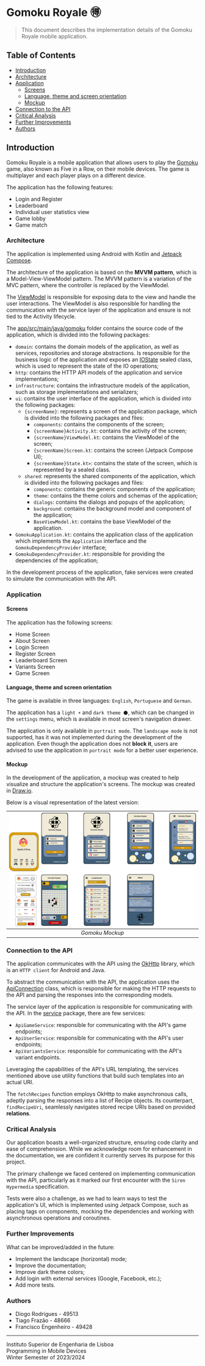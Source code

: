 # Gomoku Royale 🉐

> This document describes the implementation details of the Gomoku Royale mobile application.

## Table of Contents

- [Introduction](#introduction)
- [Architecture](#architecture)
- [Application](#application)
    - [Screens](#screens)
    - [Language, theme and screen orientation](#language-theme-and-screen-orientation)
    - [Mockup](#mockup)
- [Connection to the API](#connection-to-the-api)
- [Critical Analysis](#critical-analysis)
- [Further Improvements](#further-improvements)
- [Authors](#authors)

## Introduction

Gomoku Royale is a mobile application that allows users to play
the [Gomoku](https://en.wikipedia.org/wiki/Gomoku) game, also known as
Five in a Row, on their mobile devices. The game is multiplayer and each player plays
on a different device.

The application has the following features:

- Login and Register
- Leaderboard
- Individual user statistics view
- Game lobby
- Game match

### Architecture

The application is implemented using Android with Kotlin
and [Jetpack Compose](https://developer.android.com/jetpack/compose).

The architecture of the application is based on the **MVVM pattern**, which is a
Model-View-ViewModel pattern. The MVVM pattern is a variation of the MVC pattern, where the
controller is replaced by the ViewModel.

The [ViewModel](https://developer.android.com/topic/libraries/architecture/viewmodel) is responsible
for exposing data to the view and handle the user interactions. The ViewModel is also responsible
for handling the communication with the service layer of the application and ensure is not tied to
the Activity lifecycle.

The [app/src/main/java/gomoku](./app/src/main/java/gomoku) folder contains the source code of the
application, which is divided into the following packages:

- `domain`: contains the domain models of the application, as well as services, repositories and
  storage abstractions. Is responsible for the business logic of the application and exposes
  an [IOState](./app/src/main/java/gomoku/domain/IOState.kt) sealed class, which is used to
  represent the state of the IO operations;
- `http`: contains the HTTP API models of the application and service implementations;
- `infrastructure`: contains the infrastructure models of the application, such as storage
  implementations and serializers;
- `ui`: contains the user interface of the application, which is divided into the following
  packages:
    - `{screenName}`: represents a screen of the application package, which is divided into the
      following packages and files:
        - `components`: contains the components of the screen;
        - `{screenName}Activity.kt`: contains the activity of the screen;
        - `{screenName}ViewModel.kt`: contains the ViewModel of the screen;
        - `{screenName}Screen.kt`: contains the screen (Jetpack Compose UI);
        - `{screenName}State.kt>`: contains the state of the screen, which is represented by a
          sealed class.
    - `shared`: represents the shared components of the application, which is divided into the
      following packages and files:
        - `components`: contains the generic components of the application;
        - `theme`: contains the theme colors and schemas of the application;
        - `dialogs`: contains the dialogs and popups of the application;
        - `background`: contains the background model and component of the application;
        - `BaseViewModel.kt`: contains the base ViewModel of the application.
- `GomokuApplication.kt`: contains the application class of the application which implements
  the `Application` interface and the `GomokuDependencyProvider` interface;
- `GomokuDependencyProvider.kt`: responsible for providing the dependencies of the application;

In the development process of the application, fake services were created to simulate the
communication with the API.

### Application

#### Screens

The application has the following screens:

* Home Screen
* About Screen
* Login Screen
* Register Screen
* Leaderboard Screen
* Variants Screen
* Game Screen

#### Language, theme and screen orientation

The game is available in three languages: `English`, `Portuguese` and `German`.

The application has a `light ☀️` and `dark theme 🌑`, which can be changed in the `settings` menu,
which is available in most screen's navigation drawer.

The application is only available in `portrait mode`.
The `landscape mode` is not supported, has it was not implemented during the development of the
application. Even though the application does not **block it**, users are advised to use the
application in `portrait mode` for a better user experience.

#### Mockup

In the development of the application, a mockup was created to help visualize and structure the
application's screens. The mockup was created in [Draw.io](https://app.diagrams.net/).

Below is a visual representation of the latest version:

| ![Mockup](./docs/diagrams/gomoku-mockup.png) |
|:--------------------------------------------:|
|               *Gomoku Mockup*                |

### Connection to the API

The application communicates with the API using the [OkHttp](https://square.github.io/okhttp/)
library, which is an `HTTP client` for Android and Java.

To abstract the communication with the API, the application uses the
[ApiConnection](./app/src/main/java/gomoku/http/utils/ApiConnection.kt) class, which is responsible
for
making the HTTP requests to the API and parsing the responses into the corresponding models.

The service layer of the application is responsible for communicating with the API. In
the [service](./app/src/main/java/gomoku/http/service) package, there are few services:

- `ApiGameService`: responsible for communicating with the API's game endpoints;
- `ApiUserService`: responsible for communicating with the API's user endpoints;
- `ApiVariantsService`: responsible for communicating with the API's variant endpoints.

Leveraging the capabilities of the API's URL templating, the services mentioned above use utility
functions that build such templates into an actual URI.

The `fetchRecipes` function employs OkHttp to make asynchronous calls, adeptly parsing the responses
into a list of Recipe objects. Its counterpart, `findRecipeUri`, seamlessly navigates stored recipe
URIs based on provided **relations**.

### Critical Analysis

Our application boasts a well-organized structure, ensuring code clarity and ease of comprehension.
While we acknowledge room for enhancement in the documentation, we are confident it currently serves
its purpose for this project.

The primary challenge we faced centered on implementing communication with the API, particularly as
it marked our first encounter with the `Siren Hypermedia` specification.

Tests were also a challenge, as we had to learn ways to test the application's UI, which is
implemented using Jetpack Compose, such as placing tags on components, mocking the dependencies and
working with asynchronous operations and coroutines.

### Further Improvements

What can be improved/added in the future:

- Implement the landscape (horizontal) mode;
- Improve the documentation;
- Improve dark theme colors;
- Add login with external services (Google, Facebook, etc.);
- Add more tests.

### Authors

- Diogo Rodrigues - 49513
- Tiago Frazão - 48666
- Francisco Engenheiro - 49428

---

Instituto Superior de Engenharia de Lisboa<br>
Programming in Mobile Devices<br>
Winter Semester of 2023/2024